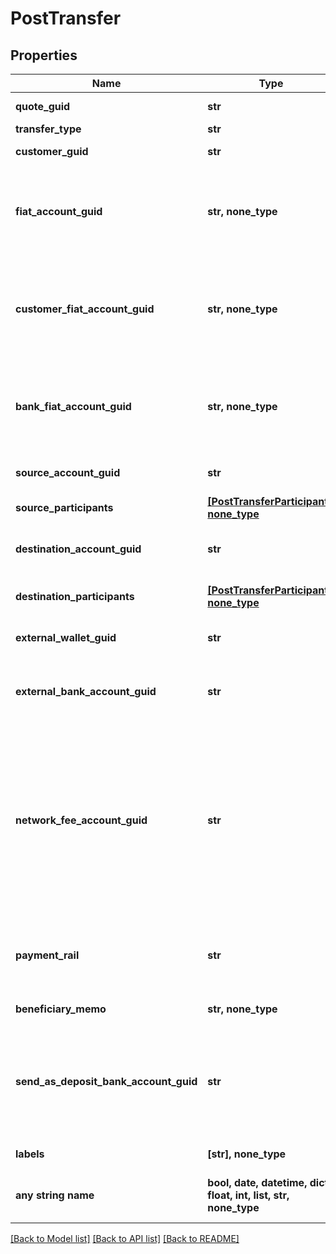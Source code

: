 # PostTransfer


## Properties
Name | Type | Description | Notes
------------ | ------------- | ------------- | -------------
**quote_guid** | **str** | The associated quote&#39;s identifier. | 
**transfer_type** | **str** | The type of transfer. | 
**customer_guid** | **str** | The customer&#39;s identifier. | [optional] 
**fiat_account_guid** | **str, none_type** | The identifier for the fiat account to use for the transfer. Required if the customer or bank has multiple fiat accounts. Only valid for funding transfers. | [optional] 
**customer_fiat_account_guid** | **str, none_type** | The identifier for the fiat account to use for the transfer. Required if the customer has multiple fiat accounts. Only valid for instant funding and lightning transfers. | [optional] 
**bank_fiat_account_guid** | **str, none_type** | The identifier for the fiat account to use for the transfer. Required if the bank has multiple fiat accounts. Only valid for instant funding and lightning transfers. | [optional] 
**source_account_guid** | **str** | The source account&#39;s identifier. Required for book transfers. | [optional] 
**source_participants** | [**[PostTransferParticipant], none_type**](PostTransferParticipant.md) | The source participants for the transfer. | [optional] 
**destination_account_guid** | **str** | The destination account&#39;s identifier. Required for book transfers. | [optional] 
**destination_participants** | [**[PostTransferParticipant], none_type**](PostTransferParticipant.md) | The destination participants for the transfer. | [optional] 
**external_wallet_guid** | **str** | The customer&#39;s external wallet&#39;s identifier. | [optional] 
**external_bank_account_guid** | **str** | The customer&#39;s &#39;plaid&#39; or &#39;plaid_processor_token&#39; external bank account&#39;s identifier. | [optional] 
**network_fee_account_guid** | **str** | The network fee account&#39;s identifier. Required for network fee transfers. Must be the identifier for the customer&#39;s or bank&#39;s fiat account. For customer&#39;s to pay the network fees, include the customer&#39;s fiat account guid. For bank&#39;s to pay the network fees, include the bank&#39;s fiat account guid. | [optional] 
**payment_rail** | **str** | The desired payment rail to initiate the transfer for. Valid values are: ach, eft, wire. Valid for funding transfers only. | [optional] 
**beneficiary_memo** | **str, none_type** | The memo to send to the counterparty. | [optional] 
**send_as_deposit_bank_account_guid** | **str** | The deposit bank account&#39;s identifier. Optional for funding transfers. Only valid for withdrawals. The deposit bank account must be owned by the customer or bank initiating the transfer. | [optional] 
**labels** | **[str], none_type** | The labels associated with the transfer. | [optional] 
**any string name** | **bool, date, datetime, dict, float, int, list, str, none_type** | any string name can be used but the value must be the correct type | [optional]

[[Back to Model list]](../README.md#documentation-for-models) [[Back to API list]](../README.md#documentation-for-api-endpoints) [[Back to README]](../README.md)


